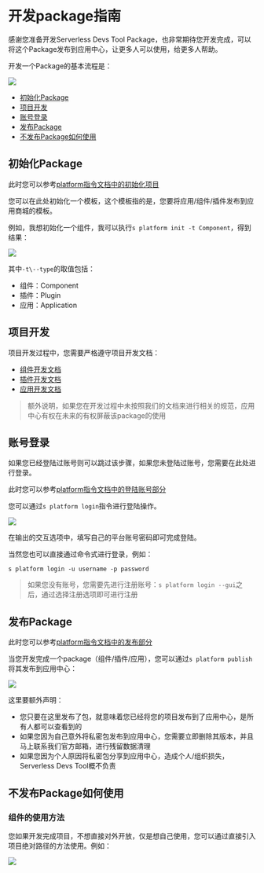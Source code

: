 # 开发package指南

感谢您准备开发Serverless Devs Tool Package，也非常期待您开发完成，可以将这个Package发布到应用中心，让更多人可以使用，给更多人帮助。

开发一个Package的基本流程是：

![](https://images.serverlessfans.com/s-tool/zh/how-to-dev-package-1.jpg)


- [初始化Package](#初始化Package)
- [项目开发](#项目开发)
- [账号登录](#账号登录)
- [发布Package](#发布Package)
- [不发布Package如何使用](#不发布Package如何使用)

## 初始化Package

此时您可以参考[platform指令文档中的初始化项目](../开发者工具/指令相关/Platform指令.md#初始化项目)

您可以在此处初始化一个模板，这个模板指的是，您要将应用/组件/插件发布到应用商城的模板。

例如，我想初始化一个组件，我可以执行`s platform init -t Component`，得到结果：

![](https://images.serverlessfans.com/s-tool/zh/s-platform-init-component.jpg)

其中`-t\--type`的取值包括：

- 组件：Component
- 插件：Plugin
- 应用：Application

## 项目开发

项目开发过程中，您需要严格遵守项目开发文档：

- [组件开发文档](开发文档/Component开发.md)
- [插件开发文档](开发文档/Plugin开发.md)
- [应用开发文档](开发文档/Application开发.md)

> 额外说明，如果您在开发过程中未按照我们的文档来进行相关的规范，应用中心有权在未来的有权屏蔽该package的使用


## 账号登录

如果您已经登陆过账号则可以跳过该步骤，如果您未登陆过账号，您需要在此处进行登录。

此时您可以参考[platform指令文档中的登陆账号部分](../开发者工具/指令相关/Platform指令.md#登陆账号)

您可以通过`s platform login`指令进行登陆操作。

![](https://images.serverlessfans.com/s-tool/zh/s-platform-login.jpg)

在输出的交互选项中，填写自己的平台账号密码即可完成登陆。

当然您也可以直接通过命令式进行登录，例如：

```
s platform login -u username -p password
```

> 如果您没有账号，您需要先进行注册账号：`s platform login --gui`之后，通过选择注册选项即可进行注册

## 发布Package

此时您可以参考[platform指令文档中的发布部分](../开发者工具/指令相关/Platform指令.md#登陆账号)

当您开发完成一个package（组件/插件/应用），您可以通过`s platform publish`将其发布到应用中心：

![](https://images.serverlessfans.com/s-tool/zh/s-platform-publish.jpg)

这里要额外声明：

- 您只要在这里发布了包，就意味着您已经将您的项目发布到了应用中心，是所有人都可以查看到的
- 如果您因为自己意外将私密包发布到应用中心，您需要立即删除其版本，并且马上联系我们官方邮箱，进行残留数据清理
- 如果您因为个人原因将私密包分享到应用中心，造成个人/组织损失，Serverless Devs Tool概不负责

## 不发布Package如何使用

### 组件的使用方法

您如果开发完成项目，不想直接对外开放，仅是想自己使用，您可以通过直接引入项目绝对路径的方法使用。例如：

![](https://images.serverlessfans.com/s-tool/zh/how-to-dev-package-2.jpg)
